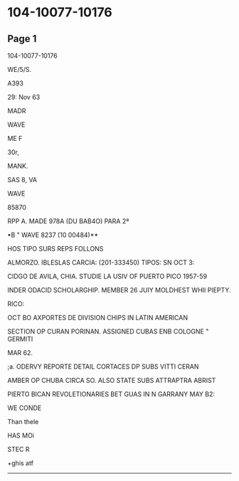 # 104-10077-10176

## Page 1

104-10077-10176

WE/5/S.

A393

29: Nov 63

MADR

WAVE

ME F

30r,

MANK.

SAS 8, VA

WAVE

85870

RPP A. MADE 978A (DU BAB4O) PARA 2ª

•B " WAVE 8237 (10 00484)**

HOS TIPO SURS REPS FOLLONS

ALMORZO. IBLESLAS CARCIA: (201-333450) TIPOS: SN OCT 3:

CIDGO DE AVILA, CHIA. STUDIE LA USIV OF PUERTO PICO 1957-59

INDER ODACID SCHOLARGHIP. MEMBER 26 JUIY MOLDHEST WHII PIEPTY.

RICO:

OCT BO AXPORTES DE DIVISION CHIPS IN LATIN AMERICAN

SECTION OP CURAN PORINAN. ASSIGNED CUBAS ENB COLOGNE " GERMITI

MAR 62.

;a. ODERVY REPORTE DETAIL CORTACES DP SUBS VITTI CERAN

AMBER OP CHUBA CIRCA SO. ALSO STATE SUBS ATTRAPTRA ABRIST

PIERTO BICAN REVOLETIONARIES BET GUAS IN N GARRANY MAY B2:

WE CONDE

Than thele

HAS MOi

STEC R

+ghis atf

---

